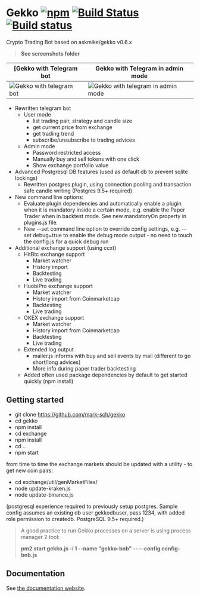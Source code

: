 # Gekko [![npm](https://img.shields.io/npm/dm/gekko.svg)]() [![Build Status](https://travis-ci.org/askmike/gekko.png)](https://travis-ci.org/askmike/gekko) [![Build status](https://ci.appveyor.com/api/projects/status/github/askmike/gekko?branch=stable&svg=true)](https://ci.appveyor.com/project/askmike/gekko)

Crypto Trading Bot based on askmike/gekko v0.6.x

> **See screenshots folder**

| [Gekko with Telegram bot | Gekko with Telegram in admin mode |
| ------------------------ | --------------------------------- |
| ![Gekko with telegram bot](https://github.com/mark-sch/gekko/raw/develop/screenshots/telegrambot-crypto-overview.jpg) | ![Gekko with telegram in admin mode](https://github.com/mark-sch/gekko/raw/develop/screenshots/telegrambot-admin-sell.jpg) |

- Rewritten telegram bot
  - User mode
    - list trading pair, strategy and candle size
    - get current price from exchange
    - get trading trend
    - subscribe/unsubscribe to trading advices
  - Admin mode
    - Password restricted access
    - Manually buy and sell tokens with one click
    - Show exchange portfolio value
- Advanced Postgresql DB features (used as default db to prevent sqlite lockings)
  - Rewritten postgres plugin, using connection pooling and transaction safe candle writing (Postgres 9.5+ required)
- New command line options:
  - Evaluate plugin dependencies and automatically enable a plugin when it is mandatory inside a certain mode, e.g. enable the Paper Trader when in backtest mode. See new mandatoryOn property in plugins.js file.
  - New --set command line option to override config settings, e.g. --set debug=true to enable the debug mode output - no need to touch the config.js for a quick debug run
- Additional exchange support (using ccxt)
  - HitBtc exchange support
    - Market watcher
    - History import
    - Backtesting
    - Live trading
  - HuobiPro exchange support
    - Market watcher
    - History import from Coinmarketcap
    - Backtesting
    - Live trading
  - OKEX exchange support
    - Market watcher
    - History import from Coinmarketcap
    - Backtesting
    - Live trading
  - Extended log output
    - mailer.js informs with buy and sell events by mail (different to go short/long advices)
    - More info during paper trader backtesting
  - Added often used package dependencies by default to get started quickly (npm install)

## Getting started

- git clone https://github.com/mark-sch/gekko
- cd gekko
- npm install
- cd exchange
- npm install
- cd ..
- npm start

from time to time the exchange markets should be updated with a utility - to get new coin pairs:

- cd exchange/util/genMarketFiles/
- node update-kraken.js
- node update-binance.js

(postgresql experience required to previously setup postgres. Sample config assumes an existing db user gekkodbuser, pass 1234, with added role permission to createdb. PostgreSQL 9.5+ required.)

> A good practice to run Gekko processes on a server is using process manager 2 tool:
>
> **pm2 start gekko.js -i 1 --name "gekko-bnb" -- --config config-bnb.js**

## Documentation

See [the documentation website](https://gekko.wizb.it/docs/introduction/about_gekko.html).

